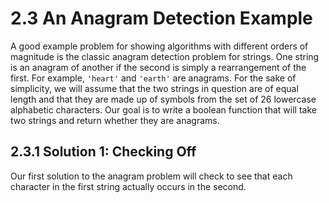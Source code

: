 # 2.3 An Anagram Detection Example

A good example problem for showing algorithms with different orders of magnitude is the classic anagram detection problem for strings. One string is an anagram of another if the second is simply a rearrangement of the first. For example, `'heart'` and `'earth'` are anagrams. For the sake of simplicity, we will assume that the two strings in question are of equal length and that they are made up of symbols from the set of 26 lowercase alphabetic characters. Our goal is to write a boolean function that will take two strings and return whether they are anagrams.

## 2.3.1 Solution 1: Checking Off

Our first solution to the anagram problem will check to see that each character in the first string actually occurs in the second.

